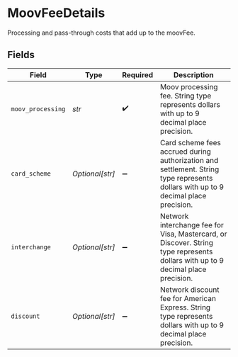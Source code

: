 # MoovFeeDetails

Processing and pass-through costs that add up to the moovFee.


## Fields

| Field                                                                                                                              | Type                                                                                                                               | Required                                                                                                                           | Description                                                                                                                        |
| ---------------------------------------------------------------------------------------------------------------------------------- | ---------------------------------------------------------------------------------------------------------------------------------- | ---------------------------------------------------------------------------------------------------------------------------------- | ---------------------------------------------------------------------------------------------------------------------------------- |
| `moov_processing`                                                                                                                  | *str*                                                                                                                              | :heavy_check_mark:                                                                                                                 | Moov processing fee. String type represents dollars with up to 9 decimal place precision.                                          |
| `card_scheme`                                                                                                                      | *Optional[str]*                                                                                                                    | :heavy_minus_sign:                                                                                                                 | Card scheme fees accrued during authorization and settlement. String type represents dollars with up to 9 decimal place precision. |
| `interchange`                                                                                                                      | *Optional[str]*                                                                                                                    | :heavy_minus_sign:                                                                                                                 | Network interchange fee for Visa, Mastercard, or Discover. String type represents dollars with up to 9 decimal place precision.    |
| `discount`                                                                                                                         | *Optional[str]*                                                                                                                    | :heavy_minus_sign:                                                                                                                 | Network discount fee for American Express. String type represents dollars with up to 9 decimal place precision.                    |